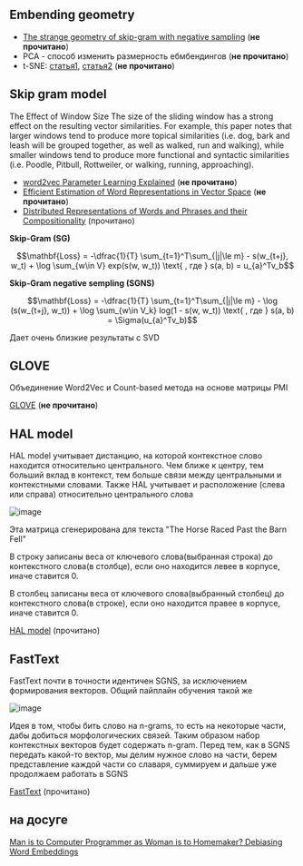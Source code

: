 ## Embending geometry

* [The strange geometry of skip-gram with negative sampling](https://aclanthology.org/D17-1308.pdf) (**не прочитано**)
* PCA - способ изменить размерность ебмбендингов (**не прочитано**)
* t-SNE: [статья1](https://distill.pub/2016/misread-tsne/), [статья2](https://datareview.info/article/algoritm-t-sne-illyustrirovannyiy-vvodnyiy-kurs/) (**не прочитано**)

## Skip gram model

The Effect of Window Size
The size of the sliding window has a strong effect on the resulting vector similarities. For example, this paper notes that larger windows tend to produce more topical similarities (i.e. dog, bark and leash will be grouped together, as well as walked, run and walking), while smaller windows tend to produce more functional and syntactic similarities (i.e. Poodle, Pitbull, Rottweiler, or walking, running, approaching).

* [word2vec Parameter Learning Explained](https://arxiv.org/pdf/1411.2738.pdf) (**не прочитано**)
* [Efficient Estimation of Word Representations in Vector Space](https://arxiv.org/pdf/1301.3781.pdf) (**не прочитано**)
* [Distributed Representations of Words and Phrases and their Compositionality](https://proceedings.neurips.cc/paper_files/paper/2013/file/9aa42b31882ec039965f3c4923ce901b-Paper.pdf) (прочитано)

**Skip-Gram (SG)**

$$\mathbf{Loss} = -\dfrac{1}{T} \sum_{t=1}^T\sum_{|j|\le m}  - s(w_{t+j}, w_t) + \log \sum_{w\in V} exp(s(w, w_t)) \text{   , где   } s(a, b) = u_{a}^Tv_b$$

**Skip-Gram negative sempling (SGNS)**

$$\mathbf{Loss} = -\dfrac{1}{T} \sum_{t=1}^T\sum_{|j|\le m}  - \log (s(w_{t+j}, w_t)) + \log \sum_{w\in V_k} log(1 - s(w, w_t)) \text{   , где   } s(a, b) = \Sigma(u_{a}^Tv_b)$$

Дает очень близкие результаты с SVD

## GLOVE
Объединение Word2Vec и Count-based метода на основе матрицы PMI

[GLOVE](https://aclanthology.org/D14-1162.pdf) (**не прочитано**)


## HAL model
HAL model учитывает дистанцию, на которой контекстное слово находится относительно центрального. Чем ближе к центру, тем больший вклад в контекст, тем больше связи между центральными и контекстными словами. Также HAL учитывает и расположение (слева или справа) относительно центрального слова

![image](https://github.com/Dima-Gri/NLP/assets/60757623/b54a2311-e8e1-48e9-848c-201946212548)

Эта матрица сгенерирована для текста "The Horse Raced Past the Barn Fell"

В строку записаны веса от ключевого слова(выбранная строка) до контекстного слова(в столбце), если оно находится левее в корпусе, иначе ставится 0.


В столбец записаны веса от ключевого слова(выбранный столбец) до контекстного слова(в строке), если оно находится правее в корпусе, иначе ставится 0.



[HAL model](https://link.springer.com/content/pdf/10.3758/BF03204766.pdf) (прочитано)

## FastText
FastText почти в точности идентичен SGNS, за исключением формирования векторов. Общий пайплайн обучения такой же

![image](https://github.com/Dima-Gri/NLP/assets/60757623/e73d216c-3001-43d6-bbac-c60597dddcfe)

Идея в том, чтобы бить слово на n-grams, то есть на некоторые части, дабы добиться морфологических связей. Таким образом набор контекстных векторов будет содержать n-gram. Перед тем, как в SGNS передать какой-то вектор, мы делим нужное слово на части, берем представление каждой части со славаря, суммируем и дальше уже продолжаем работать в SGNS

[FastText](https://arxiv.org/pdf/1607.04606.pdf) (прочитано)


## на досуге
[Man is to Computer Programmer as Woman is to Homemaker? Debiasing Word Embeddings](https://proceedings.neurips.cc/paper_files/paper/2016/file/a486cd07e4ac3d270571622f4f316ec5-Paper.pdf)

